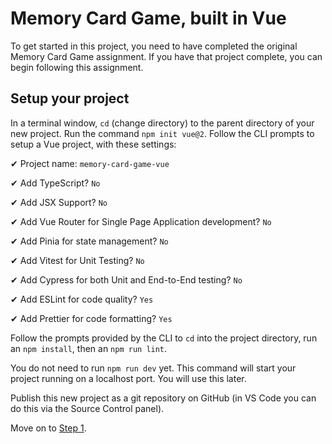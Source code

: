 <!-- # memory-card-game-vue

This template should help get you started developing with Vue 3 in Vite.

## Recommended IDE Setup

[VSCode](https://code.visualstudio.com/) + [Volar](https://marketplace.visualstudio.com/items?itemName=Vue.volar) (and disable Vetur) + [TypeScript Vue Plugin (Volar)](https://marketplace.visualstudio.com/items?itemName=Vue.vscode-typescript-vue-plugin).

## Customize configuration

See [Vite Configuration Reference](https://vitejs.dev/config/).

## Project Setup

```sh
npm install
```

### Compile and Hot-Reload for Development

```sh
npm run dev
```

### Compile and Minify for Production

```sh
npm run build
```

### Lint with [ESLint](https://eslint.org/)

```sh
npm run lint
``` -->

# Memory Card Game, built in Vue

To get started in this project, you need to have completed the original Memory Card Game assignment. If you have that project complete, you can begin following this assignment.

## Setup your project

In a terminal window, `cd` (change directory) to the parent directory of your new project. Run the command `npm init vue@2`. Follow the CLI prompts to setup a Vue project, with these settings:

✔ Project name: `memory-card-game-vue`

✔ Add TypeScript? `No`

✔ Add JSX Support? `No`

✔ Add Vue Router for Single Page Application development? `No`

✔ Add Pinia for state management? `No`

✔ Add Vitest for Unit Testing? `No`

✔ Add Cypress for both Unit and End-to-End testing? `No`

✔ Add ESLint for code quality? `Yes`

✔ Add Prettier for code formatting? `Yes`

Follow the prompts provided by the CLI to `cd` into the project directory, run an `npm install`, then an `npm run lint`.

You do not need to run `npm run dev` yet. This command will start your project running on a localhost port. You will use this later.

Publish this new project as a git repository on GitHub (in VS Code you can do this via the Source Control panel).

Move on to [Step 1](/step-1).
